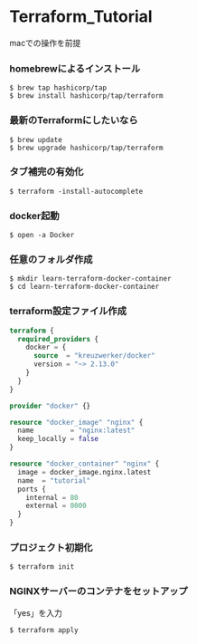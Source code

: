 # Terraform_Tutorial
macでの操作を前提

### homebrewによるインストール
```
$ brew tap hashicorp/tap
$ brew install hashicorp/tap/terraform
```

### 最新のTerraformにしたいなら
```
$ brew update
$ brew upgrade hashicorp/tap/terraform
```

### タブ補完の有効化
```
$ terraform -install-autocomplete
```

### docker起動
```
$ open -a Docker
```

### 任意のフォルダ作成
```
$ mkdir learn-terraform-docker-container
$ cd learn-terraform-docker-container
```

### terraform設定ファイル作成
```main.tf
terraform {
  required_providers {
    docker = {
      source  = "kreuzwerker/docker"
      version = "~> 2.13.0"
    }
  }
}

provider "docker" {}

resource "docker_image" "nginx" {
  name         = "nginx:latest"
  keep_locally = false
}

resource "docker_container" "nginx" {
  image = docker_image.nginx.latest
  name  = "tutorial"
  ports {
    internal = 80
    external = 8000
  }
}
```

### プロジェクト初期化
```
$ terraform init
```

### NGINXサーバーのコンテナをセットアップ
「yes」を入力
```
$ terraform apply
```
